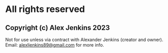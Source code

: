 # All rights reserved

## Copyright (c) Alex Jenkins 2023

Not for use unless via contract with Alexander Jenkins (creator and owner).
Email: [alexljenkins89@gmail.com](mailto:alexljenkins89@gmail.com) for more info.

